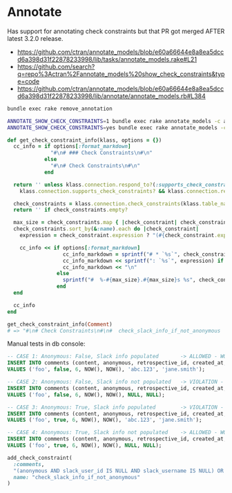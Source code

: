 # Annotate

Has support for annotating check constraints but that PR got merged AFTER latest 3.2.0 release.

* https://github.com/ctran/annotate_models/blob/e60a66644e8a8ea5dccd6a398d31f22878233998/lib/tasks/annotate_models.rake#L21
* https://github.com/search?q=repo%3Actran%2Fannotate_models%20show_check_constraints&type=code
* https://github.com/ctran/annotate_models/blob/e60a66644e8a8ea5dccd6a398d31f22878233998/lib/annotate/annotate_models.rb#L384

```bash
bundle exec rake remove_annotation

ANNOTATE_SHOW_CHECK_CONSTRAINTS=1 bundle exec rake annotate_models -c app/models/comment.rb
ANNOTATE_SHOW_CHECK_CONSTRAINTS=yes bundle exec rake annotate_models -c
```

```ruby
def get_check_constraint_info(klass, options = {})
  cc_info = if options[:format_markdown]
              "#\n# ### Check Constraints\n#\n"
            else
              "#\n# Check Constraints\n#\n"
            end

  return '' unless klass.connection.respond_to?(:supports_check_constraints?) &&
    klass.connection.supports_check_constraints? && klass.connection.respond_to?(:check_constraints)

  check_constraints = klass.connection.check_constraints(klass.table_name)
  return '' if check_constraints.empty?

  max_size = check_constraints.map { |check_constraint| check_constraint.name.size }.max + 1
  check_constraints.sort_by(&:name).each do |check_constraint|
    expression = check_constraint.expression ? "(#{check_constraint.expression.squish})" : nil

    cc_info << if options[:format_markdown]
                  cc_info_markdown = sprintf("# * `%s`", check_constraint.name)
                  cc_info_markdown << sprintf(": `%s`", expression) if expression
                  cc_info_markdown << "\n"
                else
                  sprintf("#  %-#{max_size}.#{max_size}s %s", check_constraint.name, expression).rstrip + "\n"
                end
  end

  cc_info
end

get_check_constraint_info(Comment)
# => "#\n# Check Constraints\n#\n#  check_slack_info_if_not_anonymous  (anonymous AND slack_user_id IS NULL AND slack_username IS NULL)\n"
```

Manual tests in db console:
```sql
-- CASE 1: Anonymous: False, Slack info populated       -> ALLOWED - WORKING
INSERT INTO comments (content, anonymous, retrospective_id, created_at, updated_at, slack_user_id, slack_username)
VALUES ('foo', false, 6, NOW(), NOW(), 'abc.123', 'jane.smith');

-- CASE 2: Anonymous: False, Slack info not populated   -> VIOLATION - WORKING
INSERT INTO comments (content, anonymous, retrospective_id, created_at, updated_at, slack_user_id, slack_username)
VALUES ('foo', false, 6, NOW(), NOW(), NULL, NULL);

-- CASE 3: Anonymous: True, Slack info populated        -> VIOLATION - WORKING
INSERT INTO comments (content, anonymous, retrospective_id, created_at, updated_at, slack_user_id, slack_username)
VALUES ('foo', true, 6, NOW(), NOW(), 'abc.123', 'jane.smith');

-- CASE 4: Anonymous: True, Slack info not populated    -> ALLOWED - WORKING
INSERT INTO comments (content, anonymous, retrospective_id, created_at, updated_at, slack_user_id, slack_username)
VALUES ('foo', true, 6, NOW(), NOW(), NULL, NULL);
```

```ruby
add_check_constraint(
  :comments,
  "(anonymous AND slack_user_id IS NULL AND slack_username IS NULL) OR (NOT anonymous AND slack_user_id IS NOT NULL AND slack_username IS NOT NULL)",
  name: "check_slack_info_if_not_anonymous"
)
```
